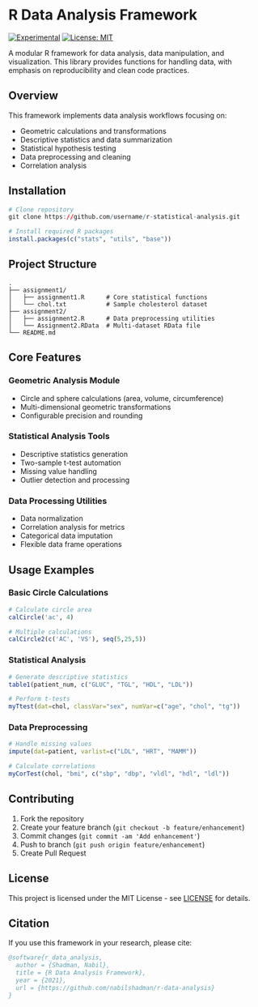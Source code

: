 # R Data Analysis Framework
[![Experimental](https://img.shields.io/badge/Status-Experimental-orange.svg)](https://shields.io/)
[![License: MIT](https://img.shields.io/badge/License-MIT-blue.svg)](https://opensource.org/licenses/MIT)

A modular R framework for data analysis, data manipulation, and visualization. This library provides functions for handling data, with emphasis on reproducibility and clean code practices.

## Overview

This framework implements data analysis workflows focusing on:
- Geometric calculations and transformations
- Descriptive statistics and data summarization  
- Statistical hypothesis testing
- Data preprocessing and cleaning
- Correlation analysis

## Installation

```r
# Clone repository
git clone https://github.com/username/r-statistical-analysis.git

# Install required R packages
install.packages(c("stats", "utils", "base"))
```

## Project Structure

```
.
├── assignment1/
│   ├── assignment1.R      # Core statistical functions
│   └── chol.txt           # Sample cholesterol dataset
├── assignment2/
│   ├── assignment2.R      # Data preprocessing utilities  
│   └── Assignment2.RData  # Multi-dataset RData file
└── README.md
```

## Core Features

### Geometric Analysis Module
- Circle and sphere calculations (area, volume, circumference)
- Multi-dimensional geometric transformations
- Configurable precision and rounding

### Statistical Analysis Tools
- Descriptive statistics generation
- Two-sample t-test automation
- Missing value handling
- Outlier detection and processing

### Data Processing Utilities
- Data normalization
- Correlation analysis for metrics
- Categorical data imputation
- Flexible data frame operations

## Usage Examples

### Basic Circle Calculations
```r
# Calculate circle area
calCircle('ac', 4)

# Multiple calculations
calCircle2(c('AC', 'VS'), seq(5,25,5))
```

### Statistical Analysis
```r
# Generate descriptive statistics
table1(patient_num, c("GLUC", "TGL", "HDL", "LDL"))

# Perform t-tests
myTtest(dat=chol, classVar="sex", numVar=c("age", "chol", "tg"))
```

### Data Preprocessing
```r
# Handle missing values
impute(dat=patient, varlist=c("LDL", "HRT", "MAMM"))

# Calculate correlations
myCorTest(chol, "bmi", c("sbp", "dbp", "vldl", "hdl", "ldl"))
```

## Contributing

1. Fork the repository
2. Create your feature branch (`git checkout -b feature/enhancement`)
3. Commit changes (`git commit -am 'Add enhancement'`)
4. Push to branch (`git push origin feature/enhancement`)
5. Create Pull Request

## License

This project is licensed under the MIT License - see [LICENSE](LICENSE) for details.

## Citation

If you use this framework in your research, please cite:
```bibtex
@software{r_data_analysis,
  author = {Shadman, Nabil},
  title = {R Data Analysis Framework},
  year = {2021},
  url = {https://github.com/nabilshadman/r-data-analysis}
}
```

